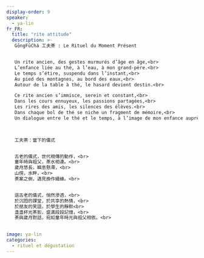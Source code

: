 ```yaml
---
display-order: 9
speaker:
  - ya-lin
fr_FR:
  title: "rite attitude"
  description: >-
   GōngFūChá 工夫茶 : Le Rituel du Moment Présent 


   Un rite ancien, des gestes murmurés d’âge en âge,<br>
   L’enfance liée au thé, à l’eau, à mon grand-père.<br>
   Le temps s’étire, suspendu dans l’instant,<br>
   Au pied des montagnes, au bord des eaux,<br>
   Autour de la table à thé, le hasard devient destin.<br>  

   Ce rite ancien s’immisce, serein et constant,<br>
   Dans les cours ennuyeux, les passions partagées,<br>
   Les rires des amis, les silences des élèves.<br>
   Dans chaque bol de thé se niche un fragment de mémoire,<br>
   Un dialogue entre le thé et le temps, à l’image de mon enfance auprès de mon grand-papa.<br>

   

   工夫茶：當下的儀式


   古老的儀式，世代相傳的動作，<br>
   童年時與祖父，茶水相連。<br>
   歲月悠長，瞬息懸滯，<br>
   山傍，水畔，<br>
   茶案之側，遇見換作續緣。<br>


   這古老的儀式，悄然滲透，<br>
   於沉悶的課堂，於共享的熱情，<br>
   於朋友的笑語，於學生的靜默<br>
   盞盞杯光茶影，盛滿段段記憶，<br>
   茶與歲月對話，宛如童年時光與祖父相依。<br>

 
image: ya-lin
categories:
  - rituel et dégustation
---
```

